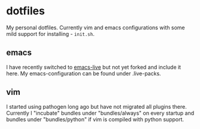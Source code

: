 dotfiles
========

My personal dotfiles. Currently vim and emacs configurations with some mild support for installing - `init.sh`.

emacs
-----

I have recently switched to [emacs-live](https://github.com/overtone/emacs-live) but not yet forked and include it here. My emacs-configuration can be found under .live-packs.

vim
---

I started using pathogen long ago but have not migrated all plugins there. Currently I "incubate" bundles under "bundles/always" on every startup and bundles under "bundles/python" if vim is compiled with python support.
